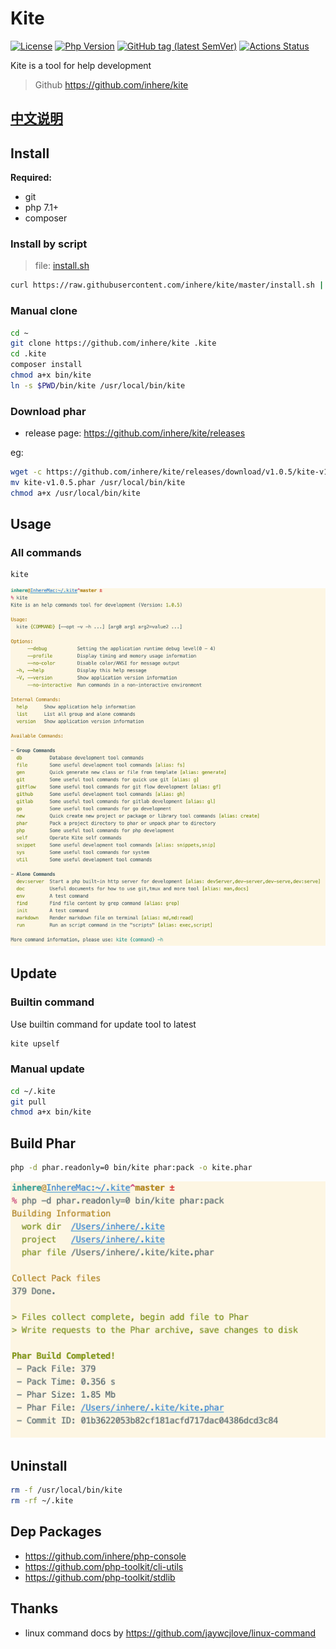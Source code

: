 # Kite

[![License](https://img.shields.io/packagist/l/inhere/console.svg?style=flat-square)](LICENSE)
[![Php Version](https://img.shields.io/badge/php-%3E=7.2.0-brightgreen.svg?maxAge=2592000)](https://packagist.org/packages/inhere/console)
[![GitHub tag (latest SemVer)](https://img.shields.io/github/tag/inhere/kite)](https://github.com/inhere/kite)
[![Actions Status](https://github.com/inhere/kite/workflows/Unit-Tests/badge.svg)](https://github.com/inhere/kite/actions)

Kite is a tool for help development

> Github https://github.com/inhere/kite

## [中文说明](README.zh-CN.md)

## Install

**Required:**

- git
- php 7.1+
- composer

### Install by script

> file: [install.sh](./install.sh)

```bash
curl https://raw.githubusercontent.com/inhere/kite/master/install.sh | bash
```

### Manual clone

```bash
cd ~
git clone https://github.com/inhere/kite .kite
cd .kite
composer install
chmod a+x bin/kite
ln -s $PWD/bin/kite /usr/local/bin/kite
```

### Download phar

- release page: https://github.com/inhere/kite/releases

eg:

```bash
wget -c https://github.com/inhere/kite/releases/download/v1.0.5/kite-v1.0.5.phar
mv kite-v1.0.5.phar /usr/local/bin/kite
chmod a+x /usr/local/bin/kite
```

## Usage

### All commands

```bash
kite
```

![](resource/images/kite-help.png)

## Update

### Builtin command

Use builtin command for update tool to latest

```bash
kite upself
```

### Manual update

```bash
cd ~/.kite
git pull
chmod a+x bin/kite
```

## Build Phar

```bash
php -d phar.readonly=0 bin/kite phar:pack -o kite.phar
```

![](resource/images/build-phar.png)

## Uninstall

```bash
rm -f /usr/local/bin/kite
rm -rf ~/.kite
```

## Dep Packages

- https://github.com/inhere/php-console
- https://github.com/php-toolkit/cli-utils
- https://github.com/php-toolkit/stdlib

## Thanks

- linux command docs by https://github.com/jaywcjlove/linux-command
